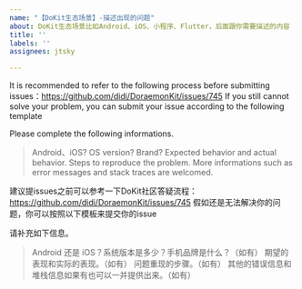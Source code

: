 ```yaml
---
name: "【DoKit生态场景】-描述出现的问题"
about: DoKit生态场景比如Android、iOS、小程序、Flutter，后面跟你需要描述的内容
title: ''
labels: ''
assignees: jtsky

---
```


It is recommended to refer to the following process before submitting issues：https://github.com/didi/DoraemonKit/issues/745
If you still cannot solve your problem, you can submit your issue according to the following template

Please complete the following informations.
> Android、iOS? OS version? Brand? 
> Expected behavior and actual behavior.
> Steps to reproduce the problem.
> More informations such as error messages and stack traces are welcomed.
>

建议提issues之前可以参考一下DoKit社区答疑流程：https://github.com/didi/DoraemonKit/issues/745
假如还是无法解决你的问题，你可以按照以下模板来提交你的issue

请补充如下信息。
> Android 还是 iOS？系统版本是多少？手机品牌是什么？（如有）
> 期望的表现和实际的表现。（如有）
> 问题重现的步骤。（如有）
> 其他的错误信息和堆栈信息如果有也可以一并提供出来。（如有）
